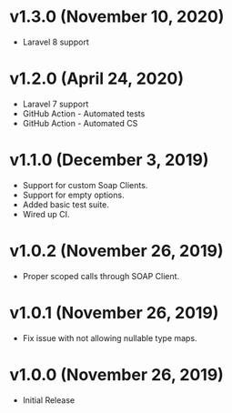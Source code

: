 # v1.3.0 (November 10, 2020)
 * Laravel 8 support

# v1.2.0 (April 24, 2020)
 * Laravel 7 support
 * GitHub Action - Automated tests
 * GitHub Action - Automated CS

# v1.1.0 (December 3, 2019)
 * Support for custom Soap Clients.
 * Support for empty options.
 * Added basic test suite.
 * Wired up CI.

# v1.0.2 (November 26, 2019)
 * Proper scoped calls through SOAP Client.

# v1.0.1 (November 26, 2019)
 * Fix issue with not allowing nullable type maps.

# v1.0.0 (November 26, 2019)
 * Initial Release
